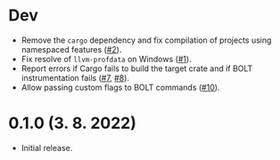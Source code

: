 # Dev
- Remove the `cargo` dependency and fix compilation of projects using namespaced features
  ([#2](https://github.com/Kobzol/cargo-pgo/pull/2)).
- Fix resolve of `llvm-profdata` on Windows ([#1](https://github.com/Kobzol/cargo-pgo/pull/1)).
- Report errors if Cargo fails to build the target crate and if BOLT instrumentation fails
([#7](https://github.com/Kobzol/cargo-pgo/pull/7), [#8](https://github.com/Kobzol/cargo-pgo/pull/8)).
- Allow passing custom flags to BOLT commands ([#10](https://github.com/Kobzol/cargo-pgo/pull/10)).

# 0.1.0 (3. 8. 2022)
- Initial release.

